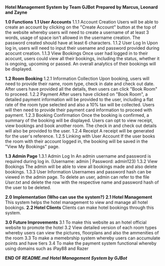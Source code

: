 **Hotel Management System by Team GJBot**
**Prepared by Marcus, Leonard and Zayne**

**1.0 Functions**
**1.1 User Accounts**
    1.1.1 Account Creation
      Users will be able to create an account by clicking on the "Create Account" button at the top of the website whereby users will need to create a username of at least 3 words, usage of space isn't allowed in          the username creation. The password created should have at least 6 characters. 
    1.1.2 User Log In
      Upon log in, users will need to input their usename and password provided during acocunt creation. 
    1.1.3 View Bookings
      Once user had logged in to their acocunt, users could view all their bookings, including the status, whether it is ongoing, upcoming or passed. An overall analytics of their bookings will be displayed. 

**1.2 Room Booking**
    1.2.1 Information Collection
      Upon booking, users will need to provide their name, room type, check in date and check out date. After users have provided all the details, then users can click "Book Room" to proceed. 
    1.2.2 Payment
      After users have clicked on "Book Room", a detailed payment information will be provided to the user, including a flat rate of the room type selected and also a 10% tax will be collected. Users will then          need to provide their payment card information to proceed with payment. 
    1.2.3 Booking Confirmation
      Once the booking is confirmed, a summary of the booking will be displayed. Users can opt to view receipt, view bookings and book another room. The check in and check out details will also be provided to the         user. 
    1.2.4 Receipt
      A receipt will be generated for the user's reference. 
    1.2.5 Linking with User Account
      If the user books the room with their account logged in, the booking will be saved in the "View My Bookings" page. 

**1.3 Admin Page**
    1.3.1 Admin Log In
      An admin username and password is required during log in. (Username: admin | Password: admin123)
    1.3.2 View Bookings
      The admin will be able to view all bookings made and also delete bookings. 
    1.3.3 User Information
      Usernames and password hash can be viewed in the admin page. To delete an user, admin can refer to the file _User.txt_ and delete the row with the respective name and password hash of the user to be               deleted. 

**2.0 Implementation (Who can use the system?)**
  **2.1 Hotel Management**
      This system helps the hotel management to view and manage all hotel bookings. 
  **2.2 Hotel Clients**
      Clients can make hotel bookings through this system. 

**3.0 Future Improvements**
  3.1 To make this website as an hotel official website to promote the hotel
  3.2 View detailed version of each room types whereby users can view the pictures, floorplans and also the ammenities of the room
  3.3 To make a memebrship system whereby users can accumulate points and have tiers
  3.4 To make the payment system functional whereby using domains such as iPay88 and Razer

**END OF _README.md_**
**_Hotel Management System by GJBot_**
